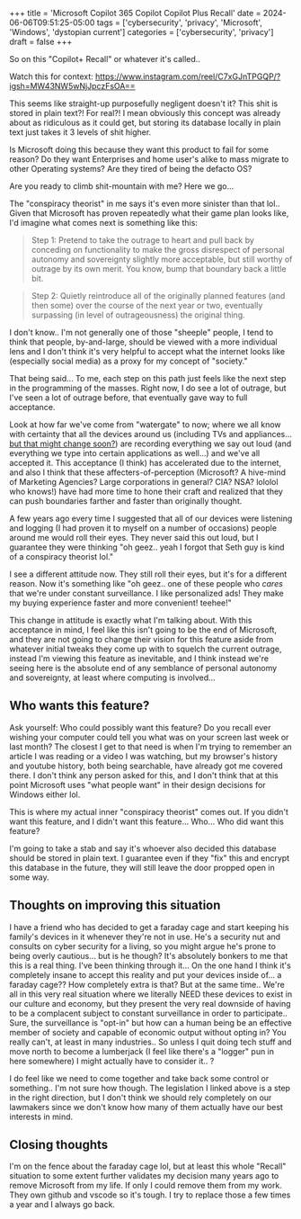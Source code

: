 +++
title = 'Microsoft Copilot 365 Copilot Copilot Plus Recall'
date = 2024-06-06T09:51:25-05:00
tags = ['cybersecurity', 'privacy', 'Microsoft', 'Windows', 'dystopian current']
categories = ['cybersecurity', 'privacy']
draft = false
+++

So on this "Copilot+ Recall" or whatever it's called..

Watch this for context: https://www.instagram.com/reel/C7xGJnTPGQP/?igsh=MW43NW5wNjJpczFsOA==

This seems like straight-up purposefully negligent doesn't it? This shit is stored in plain text?! For real?! I mean obviously this concept was already about as ridiculous as it could get, but storing its database locally in plain text just takes it 3 levels of shit higher.

Is Microsoft doing this because they want this product to fail for some reason? Do they want Enterprises and home user's alike to mass migrate to other Operating systems? Are they tired of being the defacto OS?

Are you ready to climb shit-mountain with me? Here we go...

The "conspiracy theorist" in me says it's even more sinister than that lol.. Given that Microsoft has proven repeatedly what their game plan looks like, I'd imagine what comes next is something like this:

>Step 1: Pretend to take the outrage to heart and pull back by conceding on functionality to make the gross disrespect of personal autonomy and sovereignty slightly more acceptable, but still worthy of outrage by its own merit. You know, bump that boundary back a little bit.

>Step 2: Quietly reintroduce all of the originally planned features (and then some) over the course of the next year or two, eventually surpassing (in level of outrageousness) the original thing.

I don't know.. I'm not generally one of those "sheeple" people, I tend to think that people, by-and-large, should be viewed with a more individual lens and I don't think it's very helpful to accept what the internet looks like (especially social media) as a proxy for my concept of "society."

That being said... To me, each step on this path just feels like the next step in the programming of the masses. Right now, I do see a lot of outrage, but I've seen a lot of outrage before, that eventually gave way to full acceptance.

Look at how far we've come from "watergate" to now; where we all know with certainty that all the devices around us (including TVs and appliances... [but that might change soon?][privacy]) are recording everything we say out loud (and everything we type into certain applications as well...) and we've all accepted it. This acceptance (I think) has accelerated due to the internet, and also I think that these affecters-of-perception (Microsoft? A hive-mind of Marketing Agencies? Large corporations in general? CIA? NSA? lololol who knows!) have had more time to hone their craft and realized that they can push boundaries farther and faster than originally thought.

A few years ago every time I suggested that all of our devices were listening and logging (I had proven it to myself on a number of occasions) people around me would roll their eyes. They never said this out loud, but I guarantee they were thinking "oh geez.. yeah I forgot that Seth guy is kind of a conspiracy theorist lol."

I see a different attitude now. They still roll their eyes, but it's for a different reason. Now it's something like "oh geez.. one of these people who _cares_ that we're under constant surveillance. I like personalized ads! They make my buying experience faster and more convenient! teehee!"

This change in attitude is exactly what I'm talking about. With this acceptance in mind, I feel like this isn't going to be the end of Microsoft, and they are not going to change their vision for this feature aside from whatever initial tweaks they come up with to squelch the current outrage, instead I'm viewing this feature as inevitable, and I think instead we're seeing here is the absolute end of any semblance of personal autonomy and sovereignty, at least where computing is involved...

## Who wants this feature?

Ask yourself: Who could possibly want this feature? Do you recall ever wishing your computer could tell you what was on your screen last week or last month? The closest I get to that need is when I'm trying to remember an article I was reading or a video I was watching, but my browser's history and youtube history, both being searchable, have already got me covered there. I don't think any person asked for this, and I don't think that at this point Microsoft uses "what people want" in their design decisions for Windows either lol.

This is where my actual inner "conspiracy theorist" comes out. If you didn't want this feature, and I didn't want this feature... Who... Who did want this feature?

I'm going to take a stab and say it's whoever also decided this database should be stored in plain text. I guarantee even if they "fix" this and encrypt this database in the future, they will still leave the door propped open in some way.

## Thoughts on improving this situation

I have a friend who has decided to get a faraday cage and start keeping his family's devices in it whenever they're not in use. He's a security nut and consults on cyber security for a living, so you might argue he's prone to being overly cautious... but is he though? It's absolutely bonkers to me that this is a real thing. I've been thinking through it... On the one hand I think it's completely insane to accept this reality and put your devices inside of... a faraday cage?? How completely extra is that? But at the same time.. We're all in this very real situation where we literally NEED these devices to exist in our culture and economy, but they present the very real downside of having to be a complacent subject to constant surveillance in order to participate.. Sure, the surveillance is "opt-in" but how can a human being be an effective member of society and capable of economic output without opting in? You really can't, at least in many industries.. So unless I quit doing tech stuff and move north to become a lumberjack (I feel like there's a "logger" pun in here somewhere) I might actually have to consider it.. ?

I do feel like we need to come together and take back some control or something.. I'm not sure how though. The legislation I linked above is a step in the right direction, but I don't think we should rely completely on our lawmakers since we don't know how many of them actually have our best interests in mind.

## Closing thoughts

I'm on the fence about the faraday cage lol, but at least this whole "Recall" situation to some extent further validates my decision many years ago to remove Microsoft from my life. If only I could remove them from my work. They own github and vscode so it's tough. I try to replace those a few times a year and I always go back.

[privacy]: https://www.commerce.senate.gov/2023/7/smart-devices-appliances-with-hidden-microphones-cameras-must-be-disclosed-to-consumers
